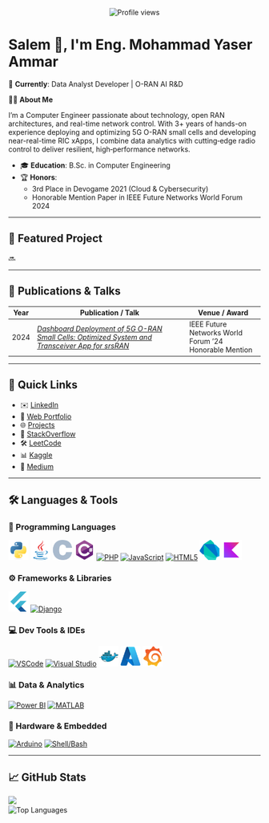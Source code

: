 <p align="center">
  <img src="https://komarev.com/ghpvc/?username=MohammadYAmmar&label=Profile%20views&color=0e75b6&style=flat" alt="Profile views" />
</p>

# Salem 👋, I'm Eng. Mohammad Yaser Ammar

🔭 **Currently**: Data Analyst Developer | O-RAN AI R&D

👨‍💻 **About Me**

I’m a Computer Engineer passionate about technology, open RAN architectures, and real-time network control. With 3+ years of hands-on experience deploying and optimizing 5G O-RAN small cells and developing near-real-time RIC xApps, I combine data analytics with cutting‑edge radio control to deliver resilient, high‑performance networks.

* 🎓 **Education**: B.Sc. in Computer Engineering  
* 🏆 **Honors**:
  * 3rd Place in Devogame 2021 (Cloud & Cybersecurity)
  * Honorable Mention Paper in IEEE Future Networks World Forum 2024

---

## 🚀 Featured Project

🔜

---

## 📜 Publications & Talks

| Year | Publication / Talk                                                                                                                               | Venue / Award                                              |
| :--: | ------------------------------------------------------------------------------------------------------------------------------------------------ | ---------------------------------------------------------- |
| 2024 | [*Dashboard Deployment of 5G O-RAN Small Cells: Optimized System and Transceiver App for srsRAN*](https://ieeexplore.ieee.org/document/11028733) | IEEE Future Networks World Forum ’24 <br>Honorable Mention |

---

## 🔗 Quick Links

* ✉️ [LinkedIn](https://www.linkedin.com/in/mohammad-y-ammar/)
* 🎨 [Web Portfolio](https://mohammadyammar.github.io/)
* 🌐 [Projects](https://github.com/MohammadYAmmar/MohammadYAmmar/blob/main/Projects_classification.md)
* 💼 [StackOverflow](https://stackoverflow.com/users/9244680/mohammad-yaser-ammar)
* 🛠️ [LeetCode](https://leetcode.com/Mohammad_Y_Ammar/)
* 📊 [Kaggle](https://www.kaggle.com/mohammadyammar)
* 📰 [Medium](https://medium.com/@mohammad_y_ammar)

---

## 🛠 Languages & Tools

### 🧠 Programming Languages

<p>
  <a href="https://www.python.org"><img src="https://raw.githubusercontent.com/devicons/devicon/master/icons/python/python-original.svg" alt="Python" width="40"/></a>
  <a href="https://www.java.com"><img src="https://raw.githubusercontent.com/devicons/devicon/master/icons/java/java-original.svg" alt="Java" width="40"/></a>
  <a href="https://en.wikipedia.org/wiki/C_(programming_language)"><img src="https://raw.githubusercontent.com/devicons/devicon/master/icons/c/c-original.svg" alt="C" width="40"/></a>
  <a href="https://learn.microsoft.com/en-us/dotnet/csharp/"><img src="https://raw.githubusercontent.com/devicons/devicon/master/icons/csharp/csharp-original.svg" alt="C#" width="40"/></a>
  <a href="https://www.w3schools.com/php/"><img src="https://upload.wikimedia.org/wikipedia/commons/2/27/PHP-logo.svg" alt="PHP" width="40"/></a>
  <a href="https://www.javascript.com"><img src="https://upload.wikimedia.org/wikipedia/commons/b/ba/Javascript_badge.svg" alt="JavaScript" width="40"/></a>
  <a href="https://www.w3schools.com/html/"><img src="https://upload.wikimedia.org/wikipedia/commons/6/61/HTML5_logo_and_wordmark.svg" alt="HTML5" width="40"/></a>
  <a href="https://www.dart.dev"><img src="https://raw.githubusercontent.com/devicons/devicon/master/icons/dart/dart-original.svg" alt="Dart" width="40"/></a>
  <a href="https://kotlinlang.org/"><img src="https://raw.githubusercontent.com/devicons/devicon/master/icons/kotlin/kotlin-original.svg" alt="Kotlin" width="40"/></a>
</p>

### ⚙️ Frameworks & Libraries

<p>
  <a href="https://flutter.dev"><img src="https://raw.githubusercontent.com/devicons/devicon/master/icons/flutter/flutter-original.svg" alt="Flutter" width="40"/></a>
  <a href="https://www.djangoproject.com/"><img src="https://static.djangoproject.com/img/logos/django-logo-negative.1d528e2cb5fb.png" alt="Django" width="40"/></a>
</p>

### 💻 Dev Tools & IDEs

<p>
  <a href="https://code.visualstudio.com/"><img src="https://github.com/keikomori/icons-badges/blob/master/icons/VSCode/vscode.svg" alt="VSCode" width="40"/></a>
  <a href="https://visualstudio.microsoft.com/"><img src="https://upload.wikimedia.org/wikipedia/commons/5/59/Visual_Studio_Icon_2019.svg" alt="Visual Studio" width="40"/></a>
  <a href="https://www.docker.com"><img src="https://raw.githubusercontent.com/devicons/devicon/master/icons/docker/docker-original.svg" alt="Docker" width="40"/></a>
  <a href="https://azure.microsoft.com"><img src="https://raw.githubusercontent.com/devicons/devicon/master/icons/azure/azure-original.svg" alt="Azure" width="40"/></a>
  <a href="https://grafana.com"><img src="https://raw.githubusercontent.com/devicons/devicon/master/icons/grafana/grafana-original.svg" alt="Grafana" width="40"/></a>
</p>

### 📊 Data & Analytics

<p>
  <a href="https://powerbi.microsoft.com/"><img src="https://upload.wikimedia.org/wikipedia/en/2/20/Power_BI_logo.svg" alt="Power BI" width="40"/></a>
  <a href="https://www.mathworks.com/products/matlab.html"><img src="https://upload.wikimedia.org/wikipedia/commons/2/21/Matlab_Logo.png" alt="MATLAB" width="40"/></a>
</p>

### 🔧 Hardware & Embedded

<p>
  <a href="https://www.arduino.cc"><img src="https://github.com/keikomori/icons-badges/blob/master/icons/Arduino/arduino.png" alt="Arduino" width="40"/></a>
  <a href="https://en.wikipedia.org/wiki/Shell_script"><img src="https://upload.wikimedia.org/wikipedia/commons/4/4b/Bash_Logo_Colored.svg" alt="Shell/Bash" width="40"/></a>
</p>

---

## 📈 GitHub Stats

![](https://github-readme-streak-stats.herokuapp.com/?user=mohammadyammar&theme=city_light&hide_border=true)  
<img src="https://github-readme-stats.vercel.app/api/top-langs/?username=mohammadyammar&layout=compact&langs_count=10" alt="Top Languages" height="180em"/>

